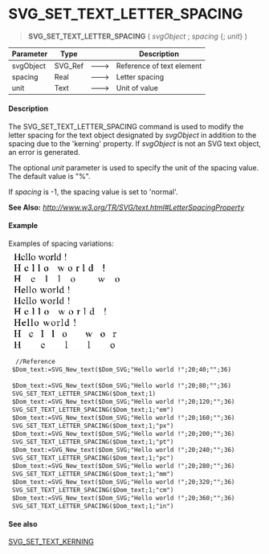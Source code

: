 # SVG_SET_TEXT_LETTER_SPACING

>**SVG_SET_TEXT_LETTER_SPACING** ( *svgObject* ; *spacing* {; *unit*} )

| Parameter | Type |  | Description |
| --- | --- | --- | --- |
| svgObject | SVG_Ref | &#x1F852; | Reference of text element |
| spacing | Real | &#x1F852; | Letter spacing |
| unit | Text | &#x1F852; | Unit of value |



#### Description 

The SVG\_SET\_TEXT\_LETTER\_SPACING command is used to modify the letter spacing for the text object designated by *svgObject* in addition to the spacing due to the 'kerning' property. If *svgObject* is not an SVG text object, an error is generated. 

The optional *unit* parameter is used to specify the unit of the spacing value. The default value is "%".

If *spacing* is -1, the spacing value is set to 'normal'.

**See Also:** *http://www.w3.org/TR/SVG/text.html#LetterSpacingProperty*

#### Example 

Examples of spacing variations:  
![](../images/pict359244.en.png)

```4d
  //Reference
 $Dom_text:=SVG_New_text($Dom_SVG;"Hello world !";20;40;"";36)
 
 $Dom_text:=SVG_New_text($Dom_SVG;"Hello world !";20;80;"";36)
 SVG_SET_TEXT_LETTER_SPACING($Dom_text;1)
 $Dom_text:=SVG_New_text($Dom_SVG;"Hello world !";20;120;"";36)
 SVG_SET_TEXT_LETTER_SPACING($Dom_text;1;"em")
 $Dom_text:=SVG_New_text($Dom_SVG;"Hello world !";20;160;"";36)
 SVG_SET_TEXT_LETTER_SPACING($Dom_text;1;"px")
 $Dom_text:=SVG_New_text($Dom_SVG;"Hello world !";20;200;"";36)
 SVG_SET_TEXT_LETTER_SPACING($Dom_text;1;"pt")
 $Dom_text:=SVG_New_text($Dom_SVG;"Hello world !";20;240;"";36)
 SVG_SET_TEXT_LETTER_SPACING($Dom_text;1;"pc")
 $Dom_text:=SVG_New_text($Dom_SVG;"Hello world !";20;280;"";36)
 SVG_SET_TEXT_LETTER_SPACING($Dom_text;1;"mm")
 $Dom_text:=SVG_New_text($Dom_SVG;"Hello world !";20;320;"";36)
 SVG_SET_TEXT_LETTER_SPACING($Dom_text;1;"cm")
 $Dom_text:=SVG_New_text($Dom_SVG;"Hello world !";20;360;"";36)
 SVG_SET_TEXT_LETTER_SPACING($Dom_text;1;"in")
```

#### See also 

[SVG\_SET\_TEXT\_KERNING](SVG%5FSET%5FTEXT%5FKERNING.md)  